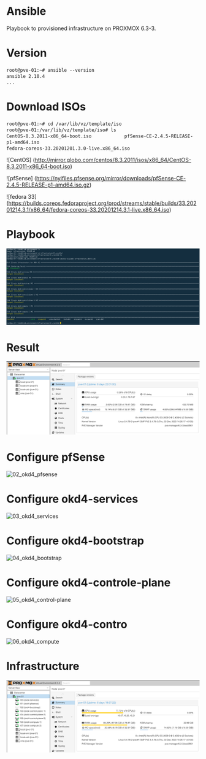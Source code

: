 # Ansible
Playbook to provisioned infrastructure on PROXMOX 6.3-3.

# Version
	root@pve-01:~# ansible --version
	ansible 2.10.4
	...

# Download ISOs
	root@pve-01:~# cd /var/lib/vz/template/iso
	root@pve-01:/var/lib/vz/template/iso# ls
	CentOS-8.3.2011-x86_64-boot.iso		       pfSense-CE-2.4.5-RELEASE-p1-amd64.iso
	fedora-coreos-33.20201201.3.0-live.x86_64.iso

![CentOS] (http://mirror.globo.com/centos/8.3.2011/isos/x86_64/CentOS-8.3.2011-x86_64-boot.iso)

![pfSense] (https://nyifiles.pfsense.org/mirror/downloads/pfSense-CE-2.4.5-RELEASE-p1-amd64.iso.gz)

![fedora 33] (https://builds.coreos.fedoraproject.org/prod/streams/stable/builds/33.20201214.3.1/x86_64/fedora-coreos-33.20201214.3.1-live.x86_64.iso)

# Playbook

![](../../images/playbook.png?raw=true)

# Result

![](../../images/proxmox_clean.png?raw=true)

# Configure pfSense

![02_okd4_pfsense](../02_okd4-pfsense/)

# Configure okd4-services

![03_okd4_services](../03_okd4-services/)

# Configure okd4-bootstrap

![04_okd4_bootstrap](../04_okd4-bootstrap/)

# Configure okd4-controle-plane

![05_okd4_control-plane](../05_okd4-control-plane/)

# Configure okd4-contro

![06_okd4_compute](../06_okd4-compute/)

# Infrastructure

![](../../images/proxmox.png?raw=true)
